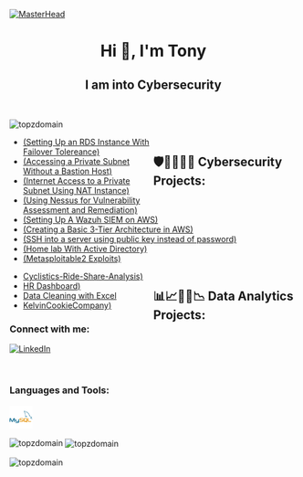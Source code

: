 [![MasterHead](https://cdn.pixabay.com/photo/2019/03/27/10/35/cyber-4084714_1280.jpg)](https://topzdomain.github.io/Portfolio/)

<h1 align="center">Hi 👋, I'm Tony</h1>
<h2 align="center">I am into Cybersecurity</h2><br/>


<p align="left"> <img src="https://komarev.com/ghpvc/?username=topzdomain&label=Profile%20views&color=0e75b6&style=flat" alt="topzdomain"/> </p>
<!-- Section 2: Software Development Projects -->
<div style="float: right; width: 50%;">
  <h2>🛡️🔐🌐👨‍💻 Cybersecurity Projects:</h2>
</div>

  - [(Setting Up an RDS Instance With Failover Tolereance)](https://github.com/Topzdomain/Setting-Up-An-RDS-With-Failover-Tolerance)
  - [(Accessing a Private Subnet Without a Bastion Host)](https://github.com/Topzdomain/Accessing-a-Private-Subnet-Without-a-Bastion-Host)
  - [(Internet Access to a Private Subnet Using NAT Instance)](https://github.com/Topzdomain/Internet-Access-Through-NAT-Instance)
  - [(Using Nessus for Vulnerability Assessment and Remediation)](https://github.com/Topzdomain/Using-Nessus-for-Vulnerability-Assessment-and-Remediation)
  - [(Setting Up A Wazuh SIEM on AWS)](https://github.com/Topzdomain/Setting-up-Wazuh-on-AWS)
  - [(Creating a Basic 3-Tier Architecture in AWS)](https://github.com/Topzdomain/Creating-VPC-Subnet-Internet-Gateway-Route-Tables-and-Linking-Them-up)
  - [(SSH into a server using public key instead of password)](https://github.com/Topzdomain/SSH-into-a-server-using-public-key)
  - [(Home lab With Active Directory)](https://github.com/Topzdomain/Cybersecurity-Home-Lab-with-Active-Directory)
  - [(Metasploitable2 Exploits)](https://github.com/Topzdomain/Metasploiter2-Exploits)

 
<div style="float: right; width: 50%;">
   <h2>📊📈👨‍💻📉 Data Analytics Projects:</h2>
</div>

  - [Cyclistics-Ride-Share-Analysis)](https://github.com/Topzdomain/Cyclistic-Ride-Share-Analysis)
  - [HR Dashboard)](https://github.com/Topzdomain/HR_DashBoard)
  - [Data Cleaning with Excel](https://github.com/Topzdomain/Data-Cleaning-With-Excel)
  - [KelvinCookieCompany)](https://github.com/Topzdomain/KelvinCookieCompany)

<!-- <h2 class="invisible">📺 Popular YouTube Videos</h2>
- [How to get into Cybersecurity Starting From Zero](https://www.youtube.com/watch?v=a83ASGn_V_s)
-->


  <h3>Connect with me:</h3>
  <p>
    <a href="https://linkedin.com/in/https://www.linkedin.com/in/tope-tony/" target="blank">
      <img src="https://raw.githubusercontent.com/rahuldkjain/github-profile-readme-generator/master/src/images/icons/Social/linked-in-alt.svg" alt="LinkedIn" height="30" width="40" />
    </a>
  </p>

  <p> <a href="https://twitter.com/" target="blank"><img src="https://img.shields.io/twitter/follow/?logo=twitter&style=for-the-badge" alt="" /></a> </p>

  <h3>Languages and Tools:</h3>
  <p>
    <a href="https://www.mysql.com/" target="_blank" rel="noreferrer">
      <img src="https://raw.githubusercontent.com/devicons/devicon/master/icons/mysql/mysql-original-wordmark.svg" alt="MySQL" width="40" height="40"/>
    </a>
  </p>


<p><img align="left" src="https://github-readme-stats.vercel.app/api/top-langs?username=topzdomain&show_icons=true&locale=en&layout=compact" alt="topzdomain" /></p>

<p>&nbsp;<img align="center" src="https://github-readme-stats.vercel.app/api?username=topzdomain&show_icons=true&locale=en" alt="topzdomain" /></p>

<p><img align="center" src="https://github-readme-streak-stats.herokuapp.com/?user=topzdomain&" alt="topzdomain" /></p>
